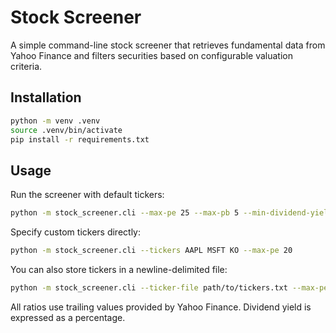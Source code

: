 # Stock Screener

A simple command-line stock screener that retrieves fundamental data from Yahoo
Finance and filters securities based on configurable valuation criteria.

## Installation

```bash
python -m venv .venv
source .venv/bin/activate
pip install -r requirements.txt
```

## Usage

Run the screener with default tickers:

```bash
python -m stock_screener.cli --max-pe 25 --max-pb 5 --min-dividend-yield 1.5
```

Specify custom tickers directly:

```bash
python -m stock_screener.cli --tickers AAPL MSFT KO --max-pe 20
```

You can also store tickers in a newline-delimited file:

```bash
python -m stock_screener.cli --ticker-file path/to/tickers.txt --max-pe 15 --min-market-cap 1e11
```

All ratios use trailing values provided by Yahoo Finance. Dividend yield is
expressed as a percentage.
